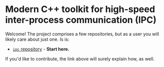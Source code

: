 # Modern C++ toolkit for high-speed inter-process communication (IPC)

Welcome!  The project comprises a few repositories, but as a user you will likely care about just one.  Is is:
- [`ipc` repository](https://github.com/Flow-IPC/ipc/blob/main/README.md) - **Start here.**

If you'd like to contribute, the link above will surely explain how, as well.
